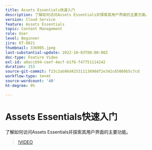```yaml
---
title: Assets Essentials快速入门
description: 了解如何访问Assets Essentials并探索其用户界面的主要方面。
version: Cloud Service
feature: Assets Essentials
topic: Content Management
role: User
level: Beginner
jira: KT-8021
thumbnail: 336005.jpeg
last-substantial-update: 2022-10-03T00:00:00Z
doc-type: Feature Video
exl-id: a0accb94-ceef-4ecf-b1f6-f47751114242
duration: 253
source-git-commit: f23c2ab86d42531113690df2e342c65060b5c7cd
workflow-type: tm+mt
source-wordcount: '40'
ht-degree: 0%

---
```


# Assets Essentials快速入门

了解如何访问Assets Essentials并探索其用户界面的主要功能。

>[!VIDEO](https://video.tv.adobe.com/v/336005?quality=12&learn=on)
